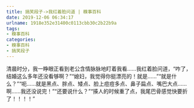 ```yaml
---
title: 搞笑段子->我红着脸问道 | 糗事百科
date: 2019-12-06 06:34:17
urlname: 1918e352e31400c0113cbb30c2b22b9a
tags: 
- 糗事百科
categories:
- 糗事百科
- 搞笑段子
---
```

清晨时分，我一睁眼正看到老公含情脉脉地盯着我看……我红着脸问道，“咋了，结婚这么多年还没看够啊？”“媳妇，我觉得你挺漂亮的！就是……”“就是什么？”“呃……就是黑点、胖点、矮点、脸上痘痘多点、鼻子扁点、嘴巴大点……啊……我还没说完！”“还要说什么？”“揍人的时候重了点，我尾巴骨感觉快要折了！！！！”


